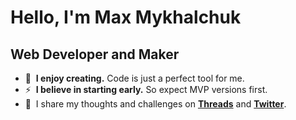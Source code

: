 Hello, I'm Max Mykhalchuk
=========================

Web Developer and Maker
-----------------------

* 🦄  **I enjoy creating.** Code is just a perfect tool for me.
* ⚡  **I believe in starting early.** So expect MVP versions first.
* 💭  I share my thoughts and challenges on [**Threads**](https://www.threads.net/@s1mpsondev) and [**Twitter**](https://twitter.com/s1mpsondev).
